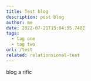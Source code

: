 ```yaml
---
title: Test blog
description: post blog
author: me
date: 2022-07-21T15:04:55.740Z
tags:
  - tag one
  - tag two
url: /test
related: relationsional-test
---
```

blog a rific